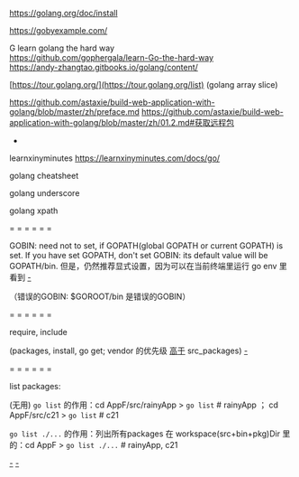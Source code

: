 
https://golang.org/doc/install

https://gobyexample.com/

G learn golang the hard way <br>
https://github.com/gophergala/learn-Go-the-hard-way <br>
https://andy-zhangtao.gitbooks.io/golang/content/ <br>

[https://tour.golang.org/](https://tour.golang.org/list) (golang array slice)

https://github.com/astaxie/build-web-application-with-golang/blob/master/zh/preface.md
https://github.com/astaxie/build-web-application-with-golang/blob/master/zh/01.2.md#获取远程包



-

learnxinyminutes
https://learnxinyminutes.com/docs/go/

golang cheatsheet

golang underscore

golang xpath


= = = = = =

GOBIN: need not to set, if GOPATH(global GOPATH or current GOPATH) is set. If you have set GOPATH, don't set GOBIN: its default value will be GOPATH/bin. 但是，仍然推荐显式设置，因为可以在当前终端里运行 go env 里看到 [-](https://stackoverflow.com/questions/40067997/how-set-gobin-automatically)

（错误的GOBIN: $GOROOT/bin 是错误的GOBIN）

= = = = = =

require, include

(packages, install, go get; vendor 的优先级 [高](#vendorDirCanShadowSrcPackages)[于](https://golang.org/cmd/go/#hdr-Vendor_Directories) src_packages) [-](https://golang.org/cmd/go/#hdr-Download_and_install_packages_and_dependencies)

= = = = = =

list packages:

(无用) `go list` 的作用：cd AppF/src/rainyApp > `go list` # rainyApp ； cd AppF/src/c21 > `go list` # c21

`go list ./...` 的作用：列出所有packages 在 workspace(src+bin+pkg)Dir 里的：cd AppF > `go list ./...` # rainyApp, c21

[-](https://stackoverflow.com/questions/28166249/how-to-list-installed-go-packages) [-](http://www.techietown.info/2017/02/list-installed-packages-gogolang/)

